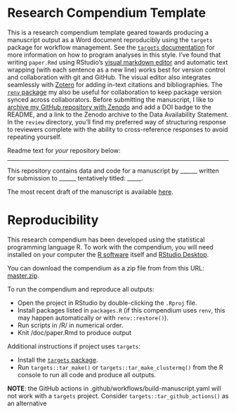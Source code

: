 
<!-- README.md is generated from README.Rmd. Please edit that file -->

# Research Compendium Template

This is a research compendium template geared towards producing a
manuscript output as a Word document reproducibly using the `targets`
package for workflow management. See the [`targets`
documentation](https://docs.ropensci.org/targets/) for more information
on how to program analyses in this style. I’ve found that writing
`paper.Rmd` using RStudio’s [visual markdown
editor](https://rstudio.github.io/visual-markdown-editing/) and
automatic text wrapping (with each sentence as a new line) works best
for version control and collaboration with git and GitHub. The visual
editor also integrates seamlessly with [Zotero](https://www.zotero.org/)
for adding in-text citations and bibliographies. The [`renv`
package](https://rstudio.github.io/renv/articles/renv.html) my also be
useful for collaboration to keep package version synced across
collaborators. Before submitting the manuscript, I like to [archive my
GitHub repository with
Zenodo](https://guides.github.com/activities/citable-code/) and add a
DOI badge to the README, and a link to the Zenodo archive to the Data
Availability Statement. In the `review` directory, you’ll find my
preferred way of structuring response to reviewers complete with the
ability to cross-reference responses to avoid repeating yourself.

Readme text for *your* repository below:

------------------------------------------------------------------------

<!-- badges: start -->
<!-- DOI badges go here -->
<!-- badges: end -->

This repository contains data and code for a manuscript by \_\_\_\_\_\_
written for submission to \_\_\_\_\_\_ tentatively titled: \_\_\_\_\_.

The most recent draft of the manuscript is available
[here](https://aariq.github.io/paper-template/paper.html).

# Reproducibility

This research compendium has been developed using the statistical
programming language R. To work with the compendium, you will need
installed on your computer the [R
software](https://cloud.r-project.org/) itself and [RStudio
Desktop](https://rstudio.com/products/rstudio/download/).

You can download the compendium as a zip file from from this URL:
[master.zip](/archive/master.zip).

To run the compendium and reproduce all outputs:

-   Open the project in RStudio by double-clicking the `.Rproj` file.
-   Install packages listed in `packages.R` (if this compendium uses
    `renv`, this may happen automatically or with `renv::restore()`).
-   Run scripts in /R/ in numerical order.
-   Knit /doc/paper.Rmd to produce output

Additional instructions if project uses `targets`:

-   Install the [`targets` package](https://docs.ropensci.org/targets/).
-   Run `targets::tar_make()` or `targets::tar_make_clustermq()` from
    the R console to run all code and produce all outputs.

**NOTE**: the GitHub actions in .github/workflows/build-manuscript.yaml
will not work with a `targets` project. Consider
`targets::tar_github_actions()` as an alternative
